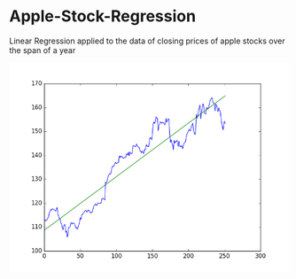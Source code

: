 # Apple-Stock-Regression
Linear Regression applied to the data of closing prices of apple stocks over the span of a year

![A graph of the regression line](./graph.png)
